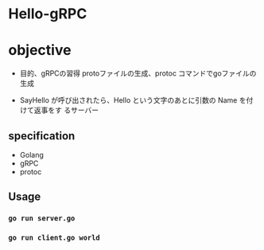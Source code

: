 # Hello-gRPC

# objective

- 目的、gRPCの習得
protoファイルの生成、protoc コマンドでgoファイルの生成

- SayHello が呼び出されたら、Hello という⽂字のあとに引数の Name を付けて返事をす
るサーバー

## specification

- Golang
- gRPC
- protoc

## Usage

### `go run server.go`

### `go run client.go world`

